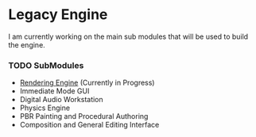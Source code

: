 # Legacy Engine
I am currently working on the main sub modules that will be used to build the engine.

### TODO SubModules
- [Rendering Engine](https://github.com/bisqq/Titan) (Currently in Progress)
- Immediate Mode GUI
- Digital Audio Workstation
- Physics Engine
- PBR Painting and Procedural Authoring
- Composition and General Editing Interface

